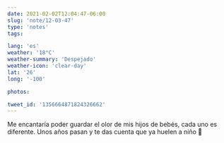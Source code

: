 ```yaml
---
date: 2021-02-02T12:04:47-06:00
slug: 'note/12-03-47'
type: 'notes'
tags:

lang: 'es'
weather: '18°C'
weather-summary: 'Despejado'
weather-icon: 'clear-day'
lat: '26'
long: '-100'

photos:

tweet_id: '1356664871824326662'
---
```

Me encantaría poder guardar el olor de mis hijos de bebés, cada uno es diferente. Unos años pasan y te das cuenta que ya huelen a niño 🥺 
